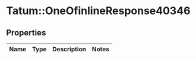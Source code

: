 # Tatum::OneOfinlineResponse40346

## Properties
Name | Type | Description | Notes
------------ | ------------- | ------------- | -------------

